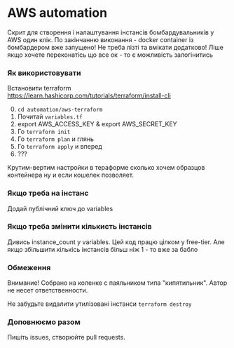  # AWS automation

Скрит для створення і налаштування інстансів бомбардувальників у AWS один клік.
По закінчанню виконання - docker container із бомбардером вже запущено! Не треба лізті та вмікати додатково!
Ліше якщо хочете переконатісь що все ок - то є можливість залогінитись

### Як використовувати

Встановити terraform  
https://learn.hashicorp.com/tutorials/terraform/install-cli

0. `cd automation/aws-terraform`
1. Почитай `variables.tf`
2. export AWS_ACCESS_KEY & export AWS_SECRET_KEY
3. Го `terraform init`
4. Го `terraform plan` и глянь
5. Го `terraform apply` и вперед
6. ???

Крутим-вертим настройки в тераформе сколько хочем образцов контейнера ну и если кошелек позволяет.

### Якщо треба на інстанс

Додай публічний ключ до variables

### Якщо треба змінити кількисть інстансів

Дивись instance_count у variables. Цей код працю цілком у free-tier. Але якщо збільшити кількісь інстансів більш ніж 1 - то вже за бабло

### Обмеження

Внимание! Собрано на коленке с паяльником типа "кипятильник". Автор не несет ответственности.

Не забудьте видалити утилізовані інстанси `terraform destroy`

### Доповнюємо разом

Пишіть issues, створюйте pull requests.  
